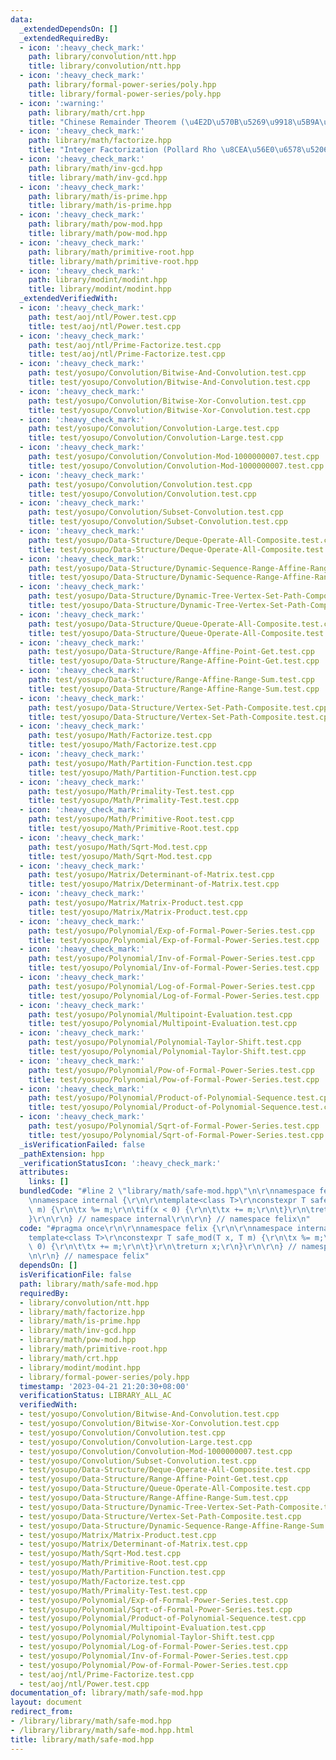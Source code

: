 ```yaml
---
data:
  _extendedDependsOn: []
  _extendedRequiredBy:
  - icon: ':heavy_check_mark:'
    path: library/convolution/ntt.hpp
    title: library/convolution/ntt.hpp
  - icon: ':heavy_check_mark:'
    path: library/formal-power-series/poly.hpp
    title: library/formal-power-series/poly.hpp
  - icon: ':warning:'
    path: library/math/crt.hpp
    title: "Chinese Remainder Theorem (\u4E2D\u570B\u5269\u9918\u5B9A\u7406)"
  - icon: ':heavy_check_mark:'
    path: library/math/factorize.hpp
    title: "Integer Factorization (Pollard Rho \u8CEA\u56E0\u6578\u5206\u89E3)"
  - icon: ':heavy_check_mark:'
    path: library/math/inv-gcd.hpp
    title: library/math/inv-gcd.hpp
  - icon: ':heavy_check_mark:'
    path: library/math/is-prime.hpp
    title: library/math/is-prime.hpp
  - icon: ':heavy_check_mark:'
    path: library/math/pow-mod.hpp
    title: library/math/pow-mod.hpp
  - icon: ':heavy_check_mark:'
    path: library/math/primitive-root.hpp
    title: library/math/primitive-root.hpp
  - icon: ':heavy_check_mark:'
    path: library/modint/modint.hpp
    title: library/modint/modint.hpp
  _extendedVerifiedWith:
  - icon: ':heavy_check_mark:'
    path: test/aoj/ntl/Power.test.cpp
    title: test/aoj/ntl/Power.test.cpp
  - icon: ':heavy_check_mark:'
    path: test/aoj/ntl/Prime-Factorize.test.cpp
    title: test/aoj/ntl/Prime-Factorize.test.cpp
  - icon: ':heavy_check_mark:'
    path: test/yosupo/Convolution/Bitwise-And-Convolution.test.cpp
    title: test/yosupo/Convolution/Bitwise-And-Convolution.test.cpp
  - icon: ':heavy_check_mark:'
    path: test/yosupo/Convolution/Bitwise-Xor-Convolution.test.cpp
    title: test/yosupo/Convolution/Bitwise-Xor-Convolution.test.cpp
  - icon: ':heavy_check_mark:'
    path: test/yosupo/Convolution/Convolution-Large.test.cpp
    title: test/yosupo/Convolution/Convolution-Large.test.cpp
  - icon: ':heavy_check_mark:'
    path: test/yosupo/Convolution/Convolution-Mod-1000000007.test.cpp
    title: test/yosupo/Convolution/Convolution-Mod-1000000007.test.cpp
  - icon: ':heavy_check_mark:'
    path: test/yosupo/Convolution/Convolution.test.cpp
    title: test/yosupo/Convolution/Convolution.test.cpp
  - icon: ':heavy_check_mark:'
    path: test/yosupo/Convolution/Subset-Convolution.test.cpp
    title: test/yosupo/Convolution/Subset-Convolution.test.cpp
  - icon: ':heavy_check_mark:'
    path: test/yosupo/Data-Structure/Deque-Operate-All-Composite.test.cpp
    title: test/yosupo/Data-Structure/Deque-Operate-All-Composite.test.cpp
  - icon: ':heavy_check_mark:'
    path: test/yosupo/Data-Structure/Dynamic-Sequence-Range-Affine-Range-Sum.test.cpp
    title: test/yosupo/Data-Structure/Dynamic-Sequence-Range-Affine-Range-Sum.test.cpp
  - icon: ':heavy_check_mark:'
    path: test/yosupo/Data-Structure/Dynamic-Tree-Vertex-Set-Path-Composite.test.cpp
    title: test/yosupo/Data-Structure/Dynamic-Tree-Vertex-Set-Path-Composite.test.cpp
  - icon: ':heavy_check_mark:'
    path: test/yosupo/Data-Structure/Queue-Operate-All-Composite.test.cpp
    title: test/yosupo/Data-Structure/Queue-Operate-All-Composite.test.cpp
  - icon: ':heavy_check_mark:'
    path: test/yosupo/Data-Structure/Range-Affine-Point-Get.test.cpp
    title: test/yosupo/Data-Structure/Range-Affine-Point-Get.test.cpp
  - icon: ':heavy_check_mark:'
    path: test/yosupo/Data-Structure/Range-Affine-Range-Sum.test.cpp
    title: test/yosupo/Data-Structure/Range-Affine-Range-Sum.test.cpp
  - icon: ':heavy_check_mark:'
    path: test/yosupo/Data-Structure/Vertex-Set-Path-Composite.test.cpp
    title: test/yosupo/Data-Structure/Vertex-Set-Path-Composite.test.cpp
  - icon: ':heavy_check_mark:'
    path: test/yosupo/Math/Factorize.test.cpp
    title: test/yosupo/Math/Factorize.test.cpp
  - icon: ':heavy_check_mark:'
    path: test/yosupo/Math/Partition-Function.test.cpp
    title: test/yosupo/Math/Partition-Function.test.cpp
  - icon: ':heavy_check_mark:'
    path: test/yosupo/Math/Primality-Test.test.cpp
    title: test/yosupo/Math/Primality-Test.test.cpp
  - icon: ':heavy_check_mark:'
    path: test/yosupo/Math/Primitive-Root.test.cpp
    title: test/yosupo/Math/Primitive-Root.test.cpp
  - icon: ':heavy_check_mark:'
    path: test/yosupo/Math/Sqrt-Mod.test.cpp
    title: test/yosupo/Math/Sqrt-Mod.test.cpp
  - icon: ':heavy_check_mark:'
    path: test/yosupo/Matrix/Determinant-of-Matrix.test.cpp
    title: test/yosupo/Matrix/Determinant-of-Matrix.test.cpp
  - icon: ':heavy_check_mark:'
    path: test/yosupo/Matrix/Matrix-Product.test.cpp
    title: test/yosupo/Matrix/Matrix-Product.test.cpp
  - icon: ':heavy_check_mark:'
    path: test/yosupo/Polynomial/Exp-of-Formal-Power-Series.test.cpp
    title: test/yosupo/Polynomial/Exp-of-Formal-Power-Series.test.cpp
  - icon: ':heavy_check_mark:'
    path: test/yosupo/Polynomial/Inv-of-Formal-Power-Series.test.cpp
    title: test/yosupo/Polynomial/Inv-of-Formal-Power-Series.test.cpp
  - icon: ':heavy_check_mark:'
    path: test/yosupo/Polynomial/Log-of-Formal-Power-Series.test.cpp
    title: test/yosupo/Polynomial/Log-of-Formal-Power-Series.test.cpp
  - icon: ':heavy_check_mark:'
    path: test/yosupo/Polynomial/Multipoint-Evaluation.test.cpp
    title: test/yosupo/Polynomial/Multipoint-Evaluation.test.cpp
  - icon: ':heavy_check_mark:'
    path: test/yosupo/Polynomial/Polynomial-Taylor-Shift.test.cpp
    title: test/yosupo/Polynomial/Polynomial-Taylor-Shift.test.cpp
  - icon: ':heavy_check_mark:'
    path: test/yosupo/Polynomial/Pow-of-Formal-Power-Series.test.cpp
    title: test/yosupo/Polynomial/Pow-of-Formal-Power-Series.test.cpp
  - icon: ':heavy_check_mark:'
    path: test/yosupo/Polynomial/Product-of-Polynomial-Sequence.test.cpp
    title: test/yosupo/Polynomial/Product-of-Polynomial-Sequence.test.cpp
  - icon: ':heavy_check_mark:'
    path: test/yosupo/Polynomial/Sqrt-of-Formal-Power-Series.test.cpp
    title: test/yosupo/Polynomial/Sqrt-of-Formal-Power-Series.test.cpp
  _isVerificationFailed: false
  _pathExtension: hpp
  _verificationStatusIcon: ':heavy_check_mark:'
  attributes:
    links: []
  bundledCode: "#line 2 \"library/math/safe-mod.hpp\"\n\r\nnamespace felix {\r\n\r\
    \nnamespace internal {\r\n\r\ntemplate<class T>\r\nconstexpr T safe_mod(T x, T\
    \ m) {\r\n\tx %= m;\r\n\tif(x < 0) {\r\n\t\tx += m;\r\n\t}\r\n\treturn x;\r\n\
    }\r\n\r\n} // namespace internal\r\n\r\n} // namespace felix\n"
  code: "#pragma once\r\n\r\nnamespace felix {\r\n\r\nnamespace internal {\r\n\r\n\
    template<class T>\r\nconstexpr T safe_mod(T x, T m) {\r\n\tx %= m;\r\n\tif(x <\
    \ 0) {\r\n\t\tx += m;\r\n\t}\r\n\treturn x;\r\n}\r\n\r\n} // namespace internal\r\
    \n\r\n} // namespace felix"
  dependsOn: []
  isVerificationFile: false
  path: library/math/safe-mod.hpp
  requiredBy:
  - library/convolution/ntt.hpp
  - library/math/factorize.hpp
  - library/math/is-prime.hpp
  - library/math/inv-gcd.hpp
  - library/math/pow-mod.hpp
  - library/math/primitive-root.hpp
  - library/math/crt.hpp
  - library/modint/modint.hpp
  - library/formal-power-series/poly.hpp
  timestamp: '2023-04-21 21:20:30+08:00'
  verificationStatus: LIBRARY_ALL_AC
  verifiedWith:
  - test/yosupo/Convolution/Bitwise-And-Convolution.test.cpp
  - test/yosupo/Convolution/Bitwise-Xor-Convolution.test.cpp
  - test/yosupo/Convolution/Convolution.test.cpp
  - test/yosupo/Convolution/Convolution-Large.test.cpp
  - test/yosupo/Convolution/Convolution-Mod-1000000007.test.cpp
  - test/yosupo/Convolution/Subset-Convolution.test.cpp
  - test/yosupo/Data-Structure/Deque-Operate-All-Composite.test.cpp
  - test/yosupo/Data-Structure/Range-Affine-Point-Get.test.cpp
  - test/yosupo/Data-Structure/Queue-Operate-All-Composite.test.cpp
  - test/yosupo/Data-Structure/Range-Affine-Range-Sum.test.cpp
  - test/yosupo/Data-Structure/Dynamic-Tree-Vertex-Set-Path-Composite.test.cpp
  - test/yosupo/Data-Structure/Vertex-Set-Path-Composite.test.cpp
  - test/yosupo/Data-Structure/Dynamic-Sequence-Range-Affine-Range-Sum.test.cpp
  - test/yosupo/Matrix/Matrix-Product.test.cpp
  - test/yosupo/Matrix/Determinant-of-Matrix.test.cpp
  - test/yosupo/Math/Sqrt-Mod.test.cpp
  - test/yosupo/Math/Primitive-Root.test.cpp
  - test/yosupo/Math/Partition-Function.test.cpp
  - test/yosupo/Math/Factorize.test.cpp
  - test/yosupo/Math/Primality-Test.test.cpp
  - test/yosupo/Polynomial/Exp-of-Formal-Power-Series.test.cpp
  - test/yosupo/Polynomial/Sqrt-of-Formal-Power-Series.test.cpp
  - test/yosupo/Polynomial/Product-of-Polynomial-Sequence.test.cpp
  - test/yosupo/Polynomial/Multipoint-Evaluation.test.cpp
  - test/yosupo/Polynomial/Polynomial-Taylor-Shift.test.cpp
  - test/yosupo/Polynomial/Log-of-Formal-Power-Series.test.cpp
  - test/yosupo/Polynomial/Inv-of-Formal-Power-Series.test.cpp
  - test/yosupo/Polynomial/Pow-of-Formal-Power-Series.test.cpp
  - test/aoj/ntl/Prime-Factorize.test.cpp
  - test/aoj/ntl/Power.test.cpp
documentation_of: library/math/safe-mod.hpp
layout: document
redirect_from:
- /library/library/math/safe-mod.hpp
- /library/library/math/safe-mod.hpp.html
title: library/math/safe-mod.hpp
---
```

